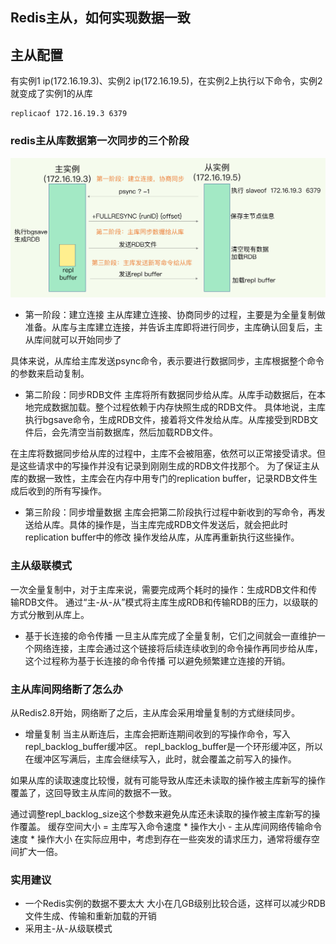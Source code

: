 ## Redis主从，如何实现数据一致
## 主从配置
有实例1 ip(172.16.19.3)、实例2 ip(172.16.19.5)，在实例2上执行以下命令，实例2就变成了实例1的从库

```
replicaof 172.16.19.3 6379
```

### redis主从库数据第一次同步的三个阶段
![](../images/主从库第一次同步的流程.jpg)

* 第一阶段：建立连接
主从库建立连接、协商同步的过程，主要是为全量复制做准备。从库与主库建立连接，并告诉主库即将进行同步，主库确认回复后，主从库间就可以开始同步了
  
具体来说，从库给主库发送psync命令，表示要进行数据同步，主库根据整个命令的参数来启动复制。

* 第二阶段：同步RDB文件
主库将所有数据同步给从库。从库手动数据后，在本地完成数据加载。整个过程依赖于内存快照生成的RDB文件。
具体地说，主库执行bgsave命令，生成RDB文件，接着将文件发给从库。从库接受到RDB文件后，会先清空当前数据库，然后加载RDB文件。
  
在主库将数据同步给从库的过程中，主库不会被阻塞，依然可以正常接受请求。但是这些请求中的写操作并没有记录到刚刚生成的RDB文件找那个。
为了保证主从库的数据一致性，主库会在内存中用专门的replication buffer，记录RDB文件生成后收到的所有写操作。

* 第三阶段：同步增量数据
主库会把第二阶段执行过程中新收到的写命令，再发送给从库。具体的操作是，当主库完成RDB文件发送后，就会把此时replication buffer中的修改
操作发给从库，从库再重新执行这些操作。
  
### 主从级联模式
一次全量复制中，对于主库来说，需要完成两个耗时的操作：生成RDB文件和传输RDB文件。
通过“主-从-从”模式将主库生成RDB和传输RDB的压力，以级联的方式分散到从库上。

* 基于长连接的命令传播
一旦主从库完成了全量复制，它们之间就会一直维护一个网络连接，主库会通过这个链接将后续连续收到的命令操作再同步给从库，这个过程称为基于长连接的命令传播
可以避免频繁建立连接的开销。
  
### 主从库间网络断了怎么办
从Redis2.8开始，网络断了之后，主从库会采用增量复制的方式继续同步。
* 增量复制
当主从断连后，主库会把断连期间收到的写操作命令，写入repl_backlog_buffer缓冲区。
repl_backlog_buffer是一个环形缓冲区，所以在缓冲区写满后，主库会继续写入，此时，就会覆盖之前写入的操作。  
  
如果从库的读取速度比较慢，就有可能导致从库还未读取的操作被主库新写的操作覆盖了，这回导致主从库间的数据不一致。

通过调整repl_backlog_size这个参数来避免从库还未读取的操作被主库新写的操作覆盖。
缓存空间大小 = 主库写入命令速度 * 操作大小 - 主从库间网络传输命令速度 * 操作大小
在实际应用中，考虑到存在一些突发的请求压力，通常将缓存空间扩大一倍。

### 实用建议
* 一个Redis实例的数据不要太大
    大小在几GB级别比较合适，这样可以减少RDB文件生成、传输和重新加载的开销
* 采用主-从-从级联模式

    